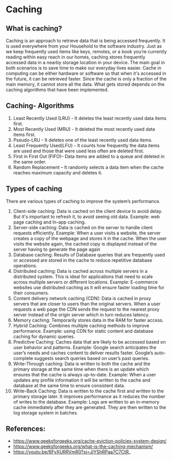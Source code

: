 # Caching
## What is caching?
Caching is an approach to retrieve data that is being accessed frequently. It is used everywhere from your Household to the software industry. Just as we keep frequently used items like keys, remotes, or a book you’re currently reading within easy reach in our homes, caching stores frequently accessed data in a nearby storage location in your device. The main goal in both scenarios is to save time to make our everyday lives easier.
Cache in computing can be either hardware or software so that when it's accessed in the future, it can be retrieved faster. Since the cache is only a fraction of the main memory, it cannot store all the data. What gets stored depends on the caching algorithms that have been implemented.

## Caching- Algorithms
1. Least Recently Used (LRU) - It deletes the least recently used data items first.
2. Most Recently Used (MRU) - It deleted the most recently used data items first.
3. Pseudo-LRU - It deletes one of the least recently used data items.
4. Least Frequently Used(LFU) - It counts how frequently the data items are used and those that were used less often are deleted first.
5. First in First Out (FIFO)– Data items are added to a queue and deleted in the same order.
6. Random Replacement – It randomly selects a data item when the cache reaches maximum capacity and deletes it.

## Types of caching
There are various types of caching to improve the system’s performance.
1. Client-side caching: Data is cached on the client device to avoid delay. But it's important to refresh it, to avoid seeing old data.
Example: web page caching and In-app caching.
2. Server-side caching: Data is cached on the server to handle client requests efficiently.
Example: When a user visits a website, the server creates a copy of the webpage and stores it in the cache. When the user visits the website again, the cached copy is displayed instead of the server having to generate the page again
3. Database caching: Results of Database queries that are frequently used or accessed are stored in the cache to reduce repetitive database operations.
4. Distributed caching: Data is cached across multiple servers in a distributed system. This is ideal 
for applications that need to scale across multiple servers or different locations.
Example: E-commerce websites use distributed caching as it will ensure faster loading time for their consumers.
5. Content delivery network caching (CDN):  Data is cached in proxy servers that are closer to users than the original servers. When a user requests a web page the CDN sends the request to the nearest proxy server instead of the origin server which in turn reduces latency.
6. Memory caching: Temporarily stores data in the RAM for faster access.
7. Hybrid Caching: Combines multiple caching methods to improve performance.
Example: using CDN for static content and database caching for dynamic queries.
8. Predictive Caching:  Caches data that are likely to be accessed based on user behavior and patterns.
Example:  Google search anticipates the user’s needs and caches content to deliver results faster.
Google’s auto-complete suggests search queries based on user’s past queries.
9. Write-Through caching:  Data is written to both the cache and the primary storage at the same time when there is an update which ensures that the cache is always up-to-date.
Example: When a user updates any profile information it will be written to the cache and database at the same time to ensure consistent data.
10. Write-Back Caching:  Data is written to the cache first and written to the primary storage later. It improves performance as it reduces the number of writes to the database. Example: Logs are written to an in-memory cache immediately after they are generated. They are then written to the log storage system in batches.


## References: 
* https://www.geeksforgeeks.org/cache-eviction-policies-system-design/
* https://www.geeksforgeeks.org/what-is-the-caching-mechanism/
* https://youtu.be/6FyXURRVmR0?si=JjYShRPaa7C7CtR_
